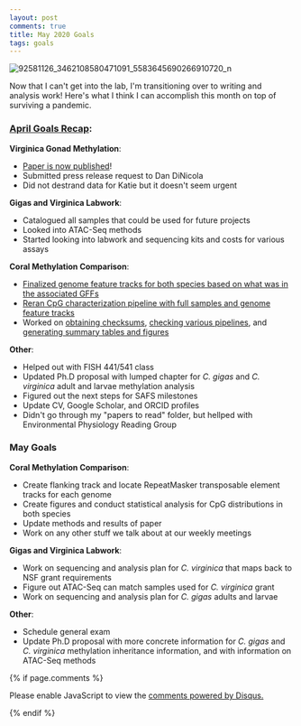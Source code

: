 ```yaml
---
layout: post
comments: true
title: May 2020 Goals
tags: goals
---
```


![92581126_3462108580471091_5583645690266910720_n](https://user-images.githubusercontent.com/22335838/81000494-37c22700-8dfb-11ea-8516-e81dd838320a.jpg)

Now that I can't get into the lab, I'm transitioning over to writing and analysis work! Here's what I think I can accomplish this month on top of surviving a pandemic.

### **[April Goals Recap](https://yaaminiv.github.io/April-2020-Goals/)**:

**Virginica Gonad Methylation**:

- [Paper is now published](https://doi.org/10.3389/fmars.2020.00225)!
- Submitted press release request to Dan DiNicola
- Did not destrand data for Katie but it doesn't seem urgent

**Gigas and Virginica Labwork**:

- Catalogued all samples that could be used for future projects
- Looked into ATAC-Seq methods
- Started looking into labwork and sequencing kits and costs for various assays

**Coral Methylation Comparison**:

- [Finalized genome feature tracks for both species based on what was in the associated GFFs](https://yaaminiv.github.io/MethCompare-Part3/)
- [Reran CpG characterization pipeline with full samples and genome feature tracks](https://yaaminiv.github.io/MethCompare-Part8/)
- Worked on [obtaining checksums](https://yaaminiv.github.io/MethCompare-Part6/), [checking various pipelines](https://yaaminiv.github.io/MethCompare-Part7/), and [generating summary tables and figures](https://yaaminiv.github.io/MethCompare-Part9/)

**Other**:

- Helped out with FISH 441/541 class
- Updated Ph.D proposal with lumped chapter for *C. gigas* and *C. virginica* adult and larvae methylation analysis
- Figured out the next steps for SAFS milestones
- Update CV, Google Scholar, and ORCID profiles
- Didn't go through my "papers to read" folder, but hellped with Environmental Physiology Reading Group

### **May Goals**

**Coral Methylation Comparison**:

- Create flanking track and locate RepeatMasker transposable element tracks for each genome
- Create figures and conduct statistical analysis for CpG distributions in both species
- Update methods and results of paper
- Work on any other stuff we talk about at our weekly meetings

**Gigas and Virginica Labwork**:

- Work on sequencing and analysis plan for *C. virginica* that maps back to NSF grant requirements
- Figure out ATAC-Seq can match samples used for *C. virginica* grant
- Work on sequencing and analysis plan for *C. gigas* adults and larvae

**Other**:

- Schedule general exam
- Update Ph.D proposal with more concrete information for *C. gigas* and *C. virginica* methylation inheritance information, and with information on ATAC-Seq methods

{% if page.comments %}

<div id="disqus_thread"></div>
<script>

/**
*  RECOMMENDED CONFIGURATION VARIABLES: EDIT AND UNCOMMENT THE SECTION BELOW TO INSERT DYNAMIC VALUES FROM YOUR PLATFORM OR CMS.
*  LEARN WHY DEFINING THESE VARIABLES IS IMPORTANT: https://disqus.com/admin/universalcode/#configuration-variables*/
/*
var disqus_config = function () {
this.page.url = PAGE_URL;  // Replace PAGE_URL with your page's canonical URL variable
this.page.identifier = PAGE_IDENTIFIER; // Replace PAGE_IDENTIFIER with your page's unique identifier variable
};
*/
(function() { // DON'T EDIT BELOW THIS LINE
var d = document, s = d.createElement('script');
s.src = 'https://the-responsible-grad-student.disqus.com/embed.js';
s.setAttribute('data-timestamp', +new Date());
(d.head || d.body).appendChild(s);
})();
</script>
<noscript>Please enable JavaScript to view the <a href="https://disqus.com/?ref_noscript">comments powered by Disqus.</a></noscript>

{% endif %}

<script id="dsq-count-scr" src="//the-responsible-grad-student.disqus.com/count.js" async></script>
